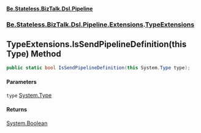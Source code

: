 #### [Be.Stateless.BizTalk.Dsl.Pipeline](README.md 'README')
### [Be.Stateless.BizTalk.Dsl.Pipeline.Extensions](Be.Stateless.BizTalk.Dsl.Pipeline.Extensions.md 'Be.Stateless.BizTalk.Dsl.Pipeline.Extensions').[TypeExtensions](TypeExtensions.md 'Be.Stateless.BizTalk.Dsl.Pipeline.Extensions.TypeExtensions')

## TypeExtensions.IsSendPipelineDefinition(this Type) Method

```csharp
public static bool IsSendPipelineDefinition(this System.Type type);
```
#### Parameters

<a name='Be.Stateless.BizTalk.Dsl.Pipeline.Extensions.TypeExtensions.IsSendPipelineDefinition(thisSystem.Type).type'></a>

`type` [System.Type](https://docs.microsoft.com/en-us/dotnet/api/System.Type 'System.Type')

#### Returns
[System.Boolean](https://docs.microsoft.com/en-us/dotnet/api/System.Boolean 'System.Boolean')